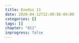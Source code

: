 ```yaml
---
title: Exodus 11
date: 2020-04-12T12:40:56-04:00
categories: []
tags: []
chapter: "011"
inprogress: false
---
```



